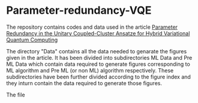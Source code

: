 # Parameter-redundancy-VQE

The repository contains codes and data used in the article [Parameter Redundancy in the Unitary Coupled-Cluster Ansatze for Hybrid Variational Quantum Computing](https://arxiv.org/pdf/2301.09825.pdf)

The directory "Data" contains all the data needed to genarate the figures given in the article. It has been divided into subdirectories ML Data and Pre ML Data which contain data required to generate figures corresponding to ML algorithm and Pre ML (or non ML) algorithm respectively. These subdirectories have been further divided according to the figure index and they inturn contain the data required to generate those figures.

The file 
